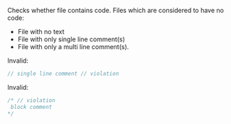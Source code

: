 
Checks whether file contains code. Files which are considered to have no code:

- File with no text
- File with only single line comment(s)
- File with only a multi line comment(s).

Invalid:
````java
// single line comment // violation
````

Invalid:
````java
/* // violation
 block comment
*/
````
